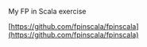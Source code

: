 My FP in Scala exercise 
 
[https://github.com/fpinscala/fpinscala](https://github.com/fpinscala/fpinscala)